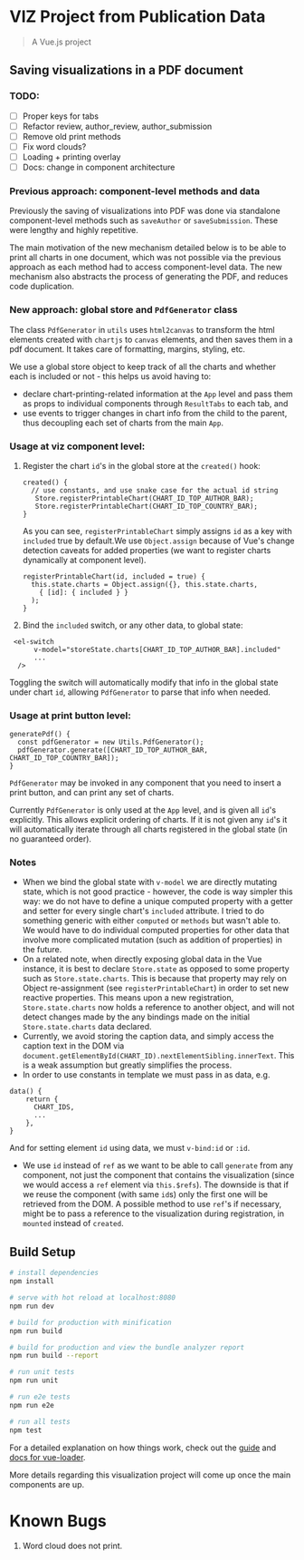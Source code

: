 # VIZ Project from Publication Data

> A Vue.js project

## Saving visualizations in a PDF document
### TODO:
- [ ] Proper keys for tabs
- [ ] Refactor review, author_review, author_submission
- [ ] Remove old print methods
- [ ] Fix word clouds?
- [ ] Loading + printing overlay
- [ ] Docs: change in component architecture

### Previous approach: component-level methods and data
Previously the saving of visualizations into PDF was done via standalone component-level methods such as `saveAuthor` or `saveSubmission`. These were lengthy and highly repetitive. 

The main motivation of the new mechanism detailed below is to be able to print all charts in one document, which was not possible via the previous approach as each method had to access component-level data. The new mechanism also abstracts the process of generating the PDF, and reduces code duplication. 

### New approach: global store and `PdfGenerator` class 
The class `PdfGenerator` in `utils` uses `html2canvas` to  transform the html elements created with `chartjs` to `canvas` elements, and then saves them in a pdf document. It takes care of formatting, margins, styling, etc. 

We use a global store object to keep track of all the charts and whether each is included or not - this helps us avoid having to:
 - declare chart-printing-related information at the `App` level and pass them as props to individual components through `ResultTabs` to each tab, and
  - use events to trigger changes in chart info from the child to the parent, 
  thus decoupling each set of charts from the main `App`. 
  
### Usage at viz component level: 
1. Register the chart `id`'s in the global store at the `created()` hook: 
     ```ecmascript 6
     created() {
       // use constants, and use snake case for the actual id string 
        Store.registerPrintableChart(CHART_ID_TOP_AUTHOR_BAR);
        Store.registerPrintableChart(CHART_ID_TOP_COUNTRY_BAR);
     }
     ```
     As you can see, `registerPrintableChart` simply assigns `id` as a key with `included` true by default.We use `Object.assign` because of Vue's change detection caveats for added properties (we want to register charts dynamically at component level).
     ```ecmascript 6
     registerPrintableChart(id, included = true) {
       this.state.charts = Object.assign({}, this.state.charts,
         { [id]: { included } } 
       );
     }
     ```
2. Bind the `included` switch, or any other data, to global state: 
```vue
 <el-switch
      v-model="storeState.charts[CHART_ID_TOP_AUTHOR_BAR].included"
      ...
  />
```
Toggling the switch will automatically modify that info in the global state under chart `id`, allowing `PdfGenerator` to parse that info when needed. 

### Usage at print button level: 
```ecmascript 6
generatePdf() {
  const pdfGenerator = new Utils.PdfGenerator();
  pdfGenerator.generate([CHART_ID_TOP_AUTHOR_BAR, CHART_ID_TOP_COUNTRY_BAR]);
}
```
`PdfGenerator` may be invoked in any component that you need to insert a print button, and can print any set of charts. 

Currently `PdfGenerator` is only used at the `App` level, and is given all `id`'s explicitly. This allows explicit ordering of charts. If it is not given any `id`'s it will automatically iterate through all charts registered in the global state (in no guaranteed order). 

### Notes

- When we bind the global state with `v-model` we are directly mutating state, which is not good practice - however, the code is way simpler this way: we do not have to define a unique computed property with a getter and setter for every single chart's `included` attribute. I tried to do something generic with either `computed` or `methods` but wasn't able to. We would have to do individual computed properties for other data that involve more complicated mutation (such as addition of properties) in the future.
- On a related note, when directly exposing global data in the Vue instance, it is best to declare `Store.state` as opposed to some property such as `Store.state.charts`. This is because that property may rely on Object re-assignment (see `registerPrintableChart`) in order to set new reactive properties. This means upon a new registration, `Store.state.charts` now holds a reference to another object, and will not detect changes made by the any bindings made on the initial `Store.state.charts` data declared. 
- Currently, we avoid storing the caption data, and simply access the caption text in the DOM via `document.getElementById(CHART_ID).nextElementSibling.innerText`. This is a weak assumption but greatly simplifies the process.
- In order to use constants in template we must pass in as data, e.g.
```ecmascript 6
data() {
    return {
      CHART_IDS,
      ...
    },
}
```
And for setting element `id` using data, we must `v-bind:id` or `:id`.
- We use `id` instead of `ref` as we want to be able to call `generate` from any component, not just the component that contains the visualization (since we would access a `ref` element via `this.$refs`). The downside is that if we reuse the component (with same `id`s) only the first one will be retrieved from the DOM. A possible method to use `ref`'s if necessary, might be to pass a reference to the visualization during registration, in `mounted` instead of `created`.  


## Build Setup

``` bash
# install dependencies
npm install

# serve with hot reload at localhost:8080
npm run dev

# build for production with minification
npm run build

# build for production and view the bundle analyzer report
npm run build --report

# run unit tests
npm run unit

# run e2e tests
npm run e2e

# run all tests
npm test
```

For a detailed explanation on how things work, check out the [guide](http://vuejs-templates.github.io/webpack/) and [docs for vue-loader](http://vuejs.github.io/vue-loader).

More details regarding this visualization project will come up once the main components are up.

# Known Bugs 
1. Word cloud does not print.

